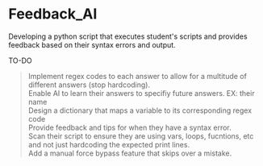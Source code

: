 # Feedback_AI
Developing a python script that executes student's scripts and provides feedback based on their syntax errors and output.

TO-DO
  >Implement regex codes to each answer to allow for a multitude of different answers (stop hardcoding). \
  Enable AI to learn their answers to specifiy future answers. EX: their name \
  Design a dictionary that maps a variable to its corresponding regex code \
  Provide feedback and tips for when they have a syntax error. \
  Scan their script to ensure they are using vars, loops, fucntions, etc and not just hardcoding the expected print lines. \
  Add a manual force bypass feature that skips over a mistake.

